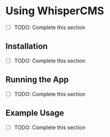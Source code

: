 # Using WhisperCMS

- [ ] TODO: Complete this section

## Installation

- [ ] TODO: Complete this section

## Running the App

- [ ] TODO: Complete this section

## Example Usage

- [ ] TODO: Complete this section

